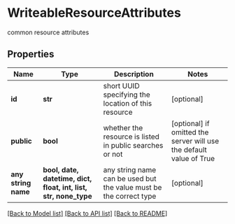 # WriteableResourceAttributes

common resource attributes

## Properties
Name | Type | Description | Notes
------------ | ------------- | ------------- | -------------
**id** | **str** | short UUID specifying the location of this resource | [optional] 
**public** | **bool** | whether the resource is listed in public searches or not | [optional]  if omitted the server will use the default value of True
**any string name** | **bool, date, datetime, dict, float, int, list, str, none_type** | any string name can be used but the value must be the correct type | [optional]

[[Back to Model list]](../README.md#documentation-for-models) [[Back to API list]](../README.md#documentation-for-api-endpoints) [[Back to README]](../README.md)


